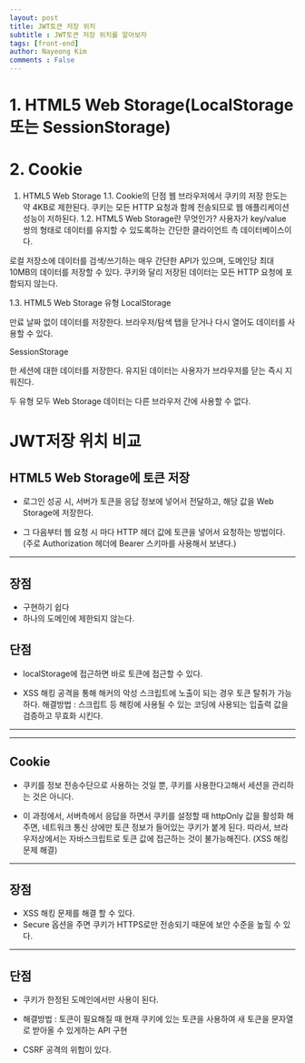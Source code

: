 ```yaml
---
layout: post
title: JWT토큰 저장 위치
subtitle : JWT토큰 저장 위치를 알아보자
tags: [front-end]
author: Nayeong Kim
comments : False
---
```


# 1. HTML5 Web Storage(LocalStorage 또는 SessionStorage)

# 2. Cookie

 

1.  HTML5 Web Storage 
1.1.  Cookie의 단점 
웹 브라우저에서 쿠키의 저장 한도는 약 4KB로 제한된다.
쿠키는 모든 HTTP 요청과 함께 전송되므로 웹 애플리케이션 성능이 저하된다.
1.2.  HTML5 Web Storage란 무엇인가? 
사용자가 key/value 쌍의 형태로 데이터를 유지할 수 있도록하는 간단한 클라이언트 측 데이터베이스이다.

로컬 저장소에 데이터를 검색/쓰기하는 매우 간단한 API가 있으며, 도메인당 최대 10MB의 데이터를 저장할 수 있다.  쿠키와 달리 저장된 데이터는 모든 HTTP 요청에 포함되지 않는다.

 

1.3.  HTML5 Web Storage 유형 
LocalStorage

만료 날짜 없이 데이터를 저장한다. 브라우저/탐색 탭을 닫거나 다시 열어도 데이터를 사용할 수 있다.

 

SessionStorage

한 세션에 대한 데이터를 저장한다. 유지된 데이터는 사용자가 브라우저를 닫는 즉시 지워진다.

 

두 유형 모두 Web Storage 데이터는 다른 브라우저 간에 사용할 수 없다.

 

 

# JWT저장 위치 비교

## HTML5 Web Storage에 토큰 저장 
- 로그인 성공 시, 서버가 토큰을 응답 정보에 넣어서 전달하고,  해당 값을 Web Storage에 저장한다.

- 그 다음부터 웹 요청 시 마다 HTTP 헤더 값에 토큰을 넣어서 요청하는 방법이다. (주로 Authorization 헤더에 Bearer 스키마를 사용해서 보낸다.)
---
## 장점
- 구현하기 쉽다
- 하나의 도메인에 제한되지 않는다.


## 단점
- localStorage에 접근하면 바로 토큰에 접근할 수 있다.

- XSS 해킹 공격을 통해 해커의 악성 스크립트에 노출이 되는 경우 토큰 탈취가 가능하다. 
해결방법 : 스크립트 등 해킹에 사용될 수 있는 코딩에 사용되는 입출력 값을 검증하고 무효화 시킨다.
 
---
---
## Cookie 
- 쿠키를 정보 전송수단으로 사용하는 것일 뿐, 쿠키를 사용한다고해서 세션을 관리하는 것은 아니다.

- 이 과정에서, 서버측에서 응답을 하면서 쿠키를 설정할 때 httpOnly 값을 활성화 해주면, 네트워크 통신 상에만 토큰 정보가 들어있는 쿠키가 붙게 된다. 따라서, 브라우저상에서는 자바스크립트로 토큰 값에 접근하는 것이 불가능해진다. (XSS 해킹 문제 해결)


---
## 장점
- XSS 해킹 문제를 해결 할 수 있다.
- Secure 옵션을 주면 쿠키가 HTTPS로만 전송되기 때문에 보안 수준을 높힐 수 있다.
 
---

## 단점

- 쿠키가 한정된 도메인에서만 사용이 된다. 


- 해결방법 : 토큰이 필요해질 때 현재 쿠키에 있는 토큰을 사용하여 새 토큰을 문자열로 받아올 수 있게하는 API 구현
- CSRF 공격의 위험이 있다.

 
 
